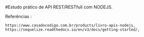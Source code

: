 #Estudo prático de API REST/RESTfull com NODEJS.

Referências :

    https://www.casadocodigo.com.br/products/livro-apis-nodejs,
    https://sequelize.readthedocs.io/en/v3/docs/getting-started/,